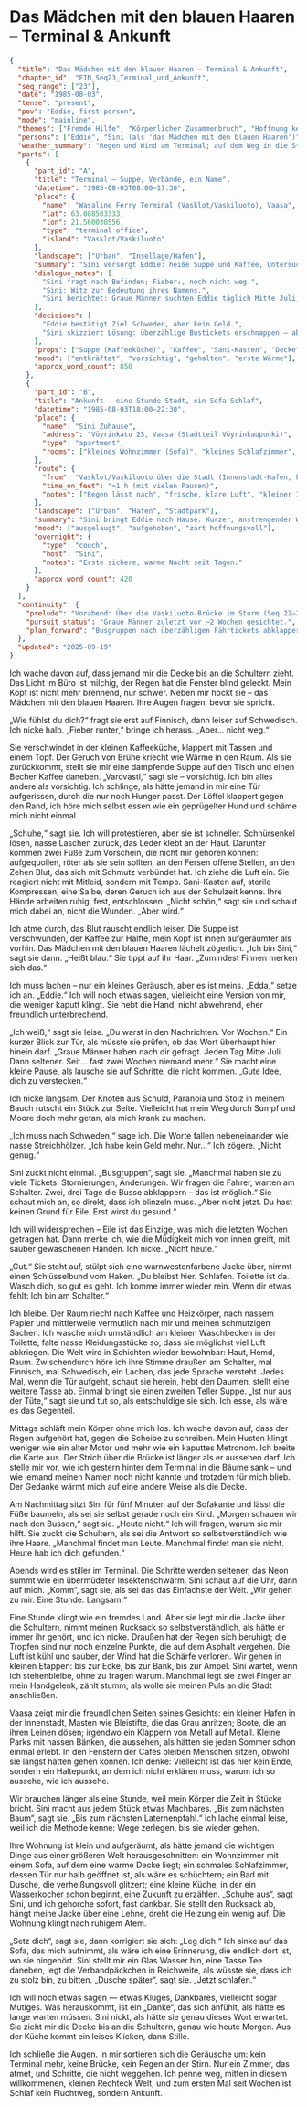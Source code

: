 # Das Mädchen mit den blauen Haaren – Terminal & Ankunft

```json
{
  "title": "Das Mädchen mit den blauen Haaren – Terminal & Ankunft",
  "chapter_id": "FIN_Seq23_Terminal_und_Ankunft",
  "seq_range": ["23"],
  "date": "1985-08-03",
  "tense": "present",
  "pov": "Eddie, first-person",
  "mode": "mainline",
  "themes": ["Fremde Hilfe", "Körperlicher Zusammenbruch", "Hoffnung keimt", "Sackgasse Vaasa", "Ankunft als Zuflucht"],
  "persons": ["Eddie", "Sini (als 'das Mädchen mit den blauen Haaren')"],
  "weather_summary": "Regen und Wind am Terminal; auf dem Weg in die Stadt abklingend, kühl und klarer.",
  "parts": [
    {
      "part_id": "A",
      "title": "Terminal – Suppe, Verbände, ein Name",
      "datetime": "1985-08-03T08:00–17:30",
      "place": {
        "name": "Wasaline Ferry Terminal (Vasklot/Vaskiluoto), Vaasa",
        "lat": 63.088583333,
        "lon": 21.560030556,
        "type": "terminal office",
        "island": "Vasklot/Vaskiluoto"
      },
      "landscape": ["Urban", "Insellage/Hafen"],
      "summary": "Sini versorgt Eddie: heiße Suppe und Kaffee, Untersuchung der stark geschundenen Füße, fachgerechtes Verbinden aus dem Sani-Kasten. Fieber sinkt, Erschöpfung bleibt. Erst danach stellt Sini sich vor („Sini heißt blau“).",
      "dialogue_notes": [
        "Sini fragt nach Befinden; Fieber↓, noch nicht weg.",
        "Sini: Witz zur Bedeutung ihres Namens.",
        "Sini berichtet: Graue Männer suchten Eddie täglich Mitte Juli, dann seltener; seit ~2 Wochen niemand."
      ],
      "decisions": [
        "Eddie bestätigt Ziel Schweden, aber kein Geld.",
        "Sini skizziert Lösung: überzählige Bustickets erschnappen – aber erst regenerieren."
      ],
      "props": ["Suppe (Kaffeeküche)", "Kaffee", "Sani-Kasten", "Decke", "Verbandmaterial"],
      "mood": ["entkräftet", "vorsichtig", "gehalten", "erste Wärme"],
      "approx_word_count": 850
    },
    {
      "part_id": "B",
      "title": "Ankunft – eine Stunde Stadt, ein Sofa Schlaf",
      "datetime": "1985-08-03T18:00–22:30",
      "place": {
        "name": "Sini Zuhause",
        "address": "Vöyrinkatu 25, Vaasa (Stadtteil Vöyrinkaupunki)",
        "type": "apartment",
        "rooms": ["kleines Wohnzimmer (Sofa)", "kleines Schlafzimmer", "Bad mit Dusche", "kleine Küche"]
      },
      "route": {
        "from": "Vasklot/Vaskiluoto über die Stadt (Innenstadt-Hafen, kleine Parks)",
        "time_on_feet": "≈1 h (mit vielen Pausen)",
        "notes": ["Regen lässt nach", "frische, klare Luft", "kleiner Innenstadt-Hafen sichtbar"]
      },
      "landscape": ["Urban", "Hafen", "Stadtpark"],
      "summary": "Sini bringt Eddie nach Hause. Kurzer, anstrengender Weg mit Pausen; Wetter bessert sich. Hafen, Parks, stilles Abend-Vaasa. Die Wohnung klein, freundlich. Eddie fühlt sich willkommen und schläft sofort auf dem Sofa ein.",
      "mood": ["ausgelaugt", "aufgehoben", "zart hoffnungsvoll"],
      "overnight": {
        "type": "couch",
        "host": "Sini",
        "notes": "Erste sichere, warme Nacht seit Tagen."
      },
      "approx_word_count": 420
    }
  ],
  "continuity": {
    "prelude": "Vorabend: Über die Vaskiluoto-Brücke im Sturm (Seq 22–23).",
    "pursuit_status": "Graue Männer zuletzt vor ~2 Wochen gesichtet.",
    "plan_forward": "Busgruppen nach überzähligen Fährtickets abklappern; Regeneration hat Vorrang."
  },
  "updated": "2025-09-19"
}

```

Ich wache davon auf, dass jemand mir die Decke bis an die Schultern zieht. Das
Licht im Büro ist milchig, der Regen hat die Fenster blind geleckt. Mein Kopf
ist nicht mehr brennend, nur schwer. Neben mir hockt sie – das Mädchen mit den
blauen Haaren. Ihre Augen fragen, bevor sie spricht.

„Wie fühlst du dich?“ fragt sie erst auf Finnisch, dann leiser auf Schwedisch.
Ich nicke halb. „Fieber runter,“ bringe ich heraus. „Aber… nicht weg.“

Sie verschwindet in der kleinen Kaffeeküche, klappert mit Tassen und einem Topf.
Der Geruch von Brühe kriecht wie Wärme in den Raum. Als sie zurückkommt, stellt
sie mir eine dampfende Suppe auf den Tisch und einen Becher Kaffee daneben.
„Varovasti,“ sagt sie – vorsichtig. Ich bin alles andere als vorsichtig. Ich
schlinge, als hätte jemand in mir eine Tür aufgerissen, durch die nur noch
Hunger passt. Der Löffel klappert gegen den Rand, ich höre mich selbst essen wie
ein geprügelter Hund und schäme mich nicht einmal.

„Schuhe,“ sagt sie. Ich will protestieren, aber sie ist schneller. Schnürsenkel
lösen, nasse Laschen zurück, das Leder klebt an der Haut. Darunter kommen zwei
Füße zum Vorschein, die nicht mir gehören können: aufgequollen, röter als sie
sein sollten, an den Fersen offene Stellen, an den Zehen Blut, das sich mit
Schmutz verbündet hat. Ich ziehe die Luft ein. Sie reagiert nicht mit Mitleid,
sondern mit Tempo. Sani-Kasten auf, sterile Kompressen, eine Salbe, deren Geruch
ich aus der Schulzeit kenne. Ihre Hände arbeiten ruhig, fest, entschlossen.
„Nicht schön,“ sagt sie und schaut mich dabei an, nicht die Wunden. „Aber wird.“

Ich atme durch, das Blut rauscht endlich leiser. Die Suppe ist verschwunden, der
Kaffee zur Hälfte, mein Kopf ist innen aufgeräumter als vorhin. Das Mädchen mit
den blauen Haaren lächelt zögerlich. „Ich bin Sini,“ sagt sie dann. „Heißt
blau.“ Sie tippt auf ihr Haar. „Zumindest Finnen merken sich das.“

Ich muss lachen – nur ein kleines Geräusch, aber es ist meins. „Edda,“ setze ich
an. „Eddie.“ Ich will noch etwas sagen, vielleicht eine Version von mir, die
weniger kaputt klingt. Sie hebt die Hand, nicht abwehrend, eher freundlich
unterbrechend.

„Ich weiß,“ sagt sie leise. „Du warst in den Nachrichten. Vor Wochen.“ Ein
kurzer Blick zur Tür, als müsste sie prüfen, ob das Wort überhaupt hier hinein
darf. „Graue Männer haben nach dir gefragt. Jeden Tag Mitte Juli. Dann seltener.
Seit… fast zwei Wochen niemand mehr.“ Sie macht eine kleine Pause, als lausche
sie auf Schritte, die nicht kommen. „Gute Idee, dich zu verstecken.“

Ich nicke langsam. Der Knoten aus Schuld, Paranoia und Stolz in meinem Bauch
rutscht ein Stück zur Seite. Vielleicht hat mein Weg durch Sumpf und Moore doch
mehr getan, als mich krank zu machen.

„Ich muss nach Schweden,“ sage ich. Die Worte fallen nebeneinander wie nasse
Streichhölzer. „Ich habe kein Geld mehr. Nur…“ Ich zögere. „Nicht genug.“

Sini zuckt nicht einmal. „Busgruppen“, sagt sie. „Manchmal haben sie zu viele
Tickets. Stornierungen, Änderungen. Wir fragen die Fahrer, warten am Schalter.
Zwei, drei Tage die Busse abklappern – das ist möglich.“ Sie schaut mich an, so
direkt, dass ich blinzeln muss. „Aber nicht jetzt. Du hast keinen Grund für
Eile. Erst wirst du gesund.“

Ich will widersprechen – Eile ist das Einzige, was mich die letzten Wochen
getragen hat. Dann merke ich, wie die Müdigkeit mich von innen greift, mit
sauber gewaschenen Händen. Ich nicke. „Nicht heute.“

„Gut.“ Sie steht auf, stülpt sich eine warnwestenfarbene Jacke über, nimmt einen
Schlüsselbund vom Haken. „Du bleibst hier. Schlafen. Toilette ist da. Wasch
dich, so gut es geht. Ich komme immer wieder rein. Wenn dir etwas fehlt: Ich bin
am Schalter.“

Ich bleibe. Der Raum riecht nach Kaffee und Heizkörper, nach nassem Papier und
mittlerweile vermutlich nach mir und meinen schmutzigen Sachen. Ich wasche mich
umständlich am kleinen Waschbecken in der Toilette, falte nasse Kleidungsstücke
so, dass sie möglichst viel Luft abkriegen. Die Welt wird in Schichten wieder
bewohnbar: Haut, Hemd, Raum. Zwischendurch höre ich ihre Stimme draußen am
Schalter, mal Finnisch, mal Schwedisch, ein Lachen, das jede Sprache versteht.
Jedes Mal, wenn die Tür aufgeht, schaut sie herein, hebt den Daumen, stellt eine
weitere Tasse ab. Einmal bringt sie einen zweiten Teller Suppe. „Ist nur aus der
Tüte,“ sagt sie und tut so, als entschuldige sie sich. Ich esse, als wäre es das
Gegenteil.

Mittags schläft mein Körper ohne mich los. Ich wache davon auf, dass der Regen
aufgehört hat, gegen die Scheibe zu schreiben. Mein Husten klingt weniger wie
ein alter Motor und mehr wie ein kaputtes Metronom. Ich breite die Karte aus.
Der Strich über die Brücke ist länger als er aussehen darf. Ich stelle mir vor,
wie ich gestern hinter dem Terminal in die Bäume sank – und wie jemand meinen
Namen noch nicht kannte und trotzdem für mich blieb. Der Gedanke wärmt mich auf
eine andere Weise als die Decke.

Am Nachmittag sitzt Sini für fünf Minuten auf der Sofakante und lässt die Füße
baumeln, als sei sie selbst gerade noch ein Kind. „Morgen schauen wir nach den
Bussen,“ sagt sie. „Heute nicht.“ Ich will fragen, warum sie mir hilft. Sie
zuckt die Schultern, als sei die Antwort so selbstverständlich wie ihre Haare.
„Manchmal findet man Leute. Manchmal findet man sie nicht. Heute hab ich dich
gefunden.“

Abends wird es stiller im Terminal. Die Schritte werden seltener, das Neon summt
wie ein übermüdeter Insektenschwarm. Sini schaut auf die Uhr, dann auf mich.
„Komm“, sagt sie, als sei das das Einfachste der Welt. „Wir gehen zu mir. Eine
Stunde. Langsam.“

Eine Stunde klingt wie ein fremdes Land. Aber sie legt mir die Jacke über die
Schultern, nimmt meinen Rucksack so selbstverständlich, als hätte er immer ihr
gehört, und ich nicke. Draußen hat der Regen sich beruhigt; die Tropfen sind nur
noch einzelne Punkte, die auf dem Asphalt vergehen. Die Luft ist kühl und
sauber, der Wind hat die Schärfe verloren. Wir gehen in kleinen Etappen: bis zur
Ecke, bis zur Bank, bis zur Ampel. Sini wartet, wenn ich stehenbleibe, ohne zu
fragen warum. Manchmal legt sie zwei Finger an mein Handgelenk, zählt stumm, als
wolle sie meinen Puls an die Stadt anschließen.

Vaasa zeigt mir die freundlichen Seiten seines Gesichts: ein kleiner Hafen in
der Innenstadt, Masten wie Bleistifte, die das Grau anritzen; Boote, die an
ihren Leinen dösen; irgendwo ein Klappern von Metall auf Metall. Kleine Parks
mit nassen Bänken, die aussehen, als hätten sie jeden Sommer schon einmal
erlebt. In den Fenstern der Cafés bleiben Menschen sitzen, obwohl sie längst
hätten gehen können. Ich denke: Vielleicht ist das hier kein Ende, sondern ein
Haltepunkt, an dem ich nicht erklären muss, warum ich so aussehe, wie ich
aussehe.

Wir brauchen länger als eine Stunde, weil mein Körper die Zeit in Stücke bricht.
Sini macht aus jedem Stück etwas Machbares. „Bis zum nächsten Baum“, sagt sie.
„Bis zum nächsten Laternenpfahl.“ Ich lache einmal leise, weil ich die Methode
kenne: Wege zerlegen, bis sie wieder gehen.

Ihre Wohnung ist klein und aufgeräumt, als hätte jemand die wichtigen Dinge aus
einer größeren Welt herausgeschnitten: ein Wohnzimmer mit einem Sofa, auf dem
eine warme Decke liegt; ein schmales Schlafzimmer, dessen Tür nur halb geöffnet
ist, als wäre es schüchtern; ein Bad mit Dusche, die verheißungsvoll glitzert;
eine kleine Küche, in der ein Wasserkocher schon beginnt, eine Zukunft zu
erzählen. „Schuhe aus“, sagt Sini, und ich gehorche sofort, fast dankbar. Sie
stellt den Rucksack ab, hängt meine Jacke über eine Lehne, dreht die Heizung ein
wenig auf. Die Wohnung klingt nach ruhigem Atem.

„Setz dich“, sagt sie, dann korrigiert sie sich: „Leg dich.“ Ich sinke auf das
Sofa, das mich aufnimmt, als wäre ich eine Erinnerung, die endlich dort ist, wo
sie hingehört. Sini stellt mir ein Glas Wasser hin, eine Tasse Tee daneben, legt
die Verbandpäckchen in Reichweite, als wüsste sie, dass ich zu stolz bin, zu
bitten. „Dusche später“, sagt sie. „Jetzt schlafen.“

Ich will noch etwas sagen — etwas Kluges, Dankbares, vielleicht sogar Mutiges.
Was herauskommt, ist ein „Danke“, das sich anfühlt, als hätte es lange warten
müssen. Sini nickt, als hätte sie genau dieses Wort erwartet. Sie zieht mir die
Decke bis an die Schultern, genau wie heute Morgen. Aus der Küche kommt ein
leises Klicken, dann Stille.

Ich schließe die Augen. In mir sortieren sich die Geräusche um: kein Terminal
mehr, keine Brücke, kein Regen an der Stirn. Nur ein Zimmer, das atmet, und
Schritte, die nicht weggehen. Ich penne weg, mitten in diesem willkommenen,
kleinen Rechteck Welt, und zum ersten Mal seit Wochen ist Schlaf kein Fluchtweg,
sondern Ankunft.
